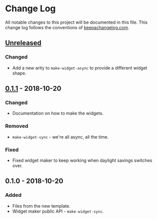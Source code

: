 # Change Log
All notable changes to this project will be documented in this file. This change log follows the conventions of [keepachangelog.com](http://keepachangelog.com/).

## [Unreleased]
### Changed
- Add a new arity to `make-widget-async` to provide a different widget shape.

## [0.1.1] - 2018-10-20
### Changed
- Documentation on how to make the widgets.

### Removed
- `make-widget-sync` - we're all async, all the time.

### Fixed
- Fixed widget maker to keep working when daylight savings switches over.

## 0.1.0 - 2018-10-20
### Added
- Files from the new template.
- Widget maker public API - `make-widget-sync`.

[Unreleased]: https://github.com/your-name/unsec/compare/0.1.1...HEAD
[0.1.1]: https://github.com/your-name/unsec/compare/0.1.0...0.1.1
